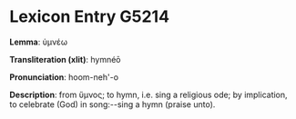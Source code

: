 # Lexicon Entry G5214

**Lemma**: ὑμνέω

**Transliteration (xlit)**: hymnéō

**Pronunciation**: hoom-neh'-o

**Description**:
from ὕμνος; to hymn, i.e. sing a religious ode; by implication, to celebrate (God) in song:--sing a hymn (praise unto).
